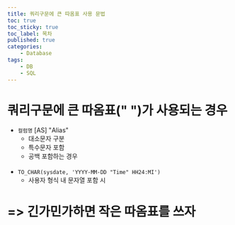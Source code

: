 ```yaml
---
title: 쿼리구문에 큰 따옴표 사용 문법
toc: true
toc_sticky: true
toc_label: 목차
published: true
categories:
    - Database
tags:
    - DB
    - SQL
---
```

# 쿼리구문에 큰 따옴표(" ")가 사용되는 경우
* `컬럼명` [AS] "Alias" 
    * 대소문자 구분
    * 특수문자 포함
    * 공백 포함하는 경우
<br><br>
* `TO_CHAR(sysdate, 'YYYY-MM-DD "Time" HH24:MI')`
    * 사용자 형식 내 문자열 포함 시

# => 긴가민가하면 작은 따옴표를 쓰자
